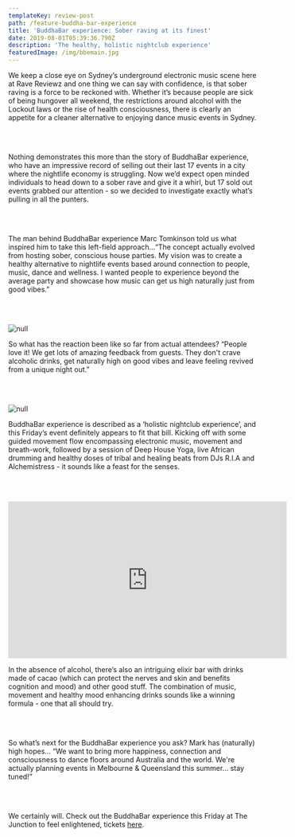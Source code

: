 ```yaml
---
templateKey: review-post
path: /feature-buddha-bar-experience
title: 'BuddhaBar experience: Sober raving at its finest'
date: 2019-08-01T05:39:36.790Z
description: 'The healthy, holistic nightclub experience'
featuredImage: /img/bbemain.jpg
---
```

We keep a close eye on Sydney’s underground electronic music scene here at Rave Reviewz and one thing we can say with confidence, is that sober raving is a force to be reckoned with. Whether it’s because people are sick of being hungover all weekend, the restrictions around alcohol with the Lockout laws or the rise of health consciousness, there is clearly an appetite for a cleaner alternative to enjoying dance music events in Sydney.

<br><br>

Nothing demonstrates this more than the story of BuddhaBar experience, who have an impressive record of selling out their last 17 events in a city where the nightlife economy is struggling. Now we’d expect open minded individuals to head down to a sober rave and give it a whirl, but 17 sold out events grabbed our attention - so we decided to investigate exactly what’s pulling in all the punters. 

<br><br>

The man behind BuddhaBar experience Marc Tomkinson told us what inspired him to take this left-field approach…“The concept actually evolved from hosting sober, conscious house parties. My vision was to create a healthy alternative to nightlife events based around connection to people, music, dance and wellness. I wanted people to experience beyond the average party and showcase how music can get us high naturally just from good vibes.”

<br><br>

![null](/img/bbe2.jpg)

So what has the reaction been like so far from actual attendees? “People love it! We get lots of amazing feedback from guests. They don't crave alcoholic drinks, get naturally high on good vibes and leave feeling revived from a unique night out.” 

<br><br>

![null](/img/bbe1.jpg)

BuddhaBar experience is described as a ‘holistic nightclub experience’, and this Friday’s event definitely appears to fit that bill. Kicking off with some guided movement flow encompassing electronic music, movement and breath-work, followed by a session of Deep House Yoga, live African drumming and healthy doses of tribal and healing beats from DJs R.I.A and Alchemistress - it sounds like a feast for the senses.

<br><br>

<iframe src="https://www.facebook.com/plugins/video.php?href=https%3A%2F%2Fwww.facebook.com%2Fbuddhabar.au%2Fvideos%2F227284624836299%2F&show_text=0&width=560" width="560" height="315" style="border:none;overflow:hidden" scrolling="no" frameborder="0" allowTransparency="true" allowFullScreen="true"></iframe>

In the absence of alcohol, there’s also an intriguing elixir bar with drinks made of cacao (which can protect the nerves and skin and benefits cognition and mood) and other good stuff. The combination of music, movement and healthy mood enhancing drinks sounds like a winning formula - one that all should try.  

<br><br>

So what’s next for the BuddhaBar experience you ask? Mark has (naturally) high hopes… “We want to bring more happiness, connection and consciousness to dance floors around Australia and the world. We're actually planning events in Melbourne & Queensland this summer… stay tuned!”

<br><br>

We certainly will. Check out the BuddhaBar experience this Friday at The Junction to feel enlightened, tickets [here](https://www.eventbrite.com.au/e/buddhabar-experience-bass-alchemy-tickets-65767206485).
